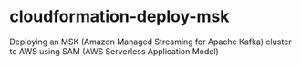# cloudformation-deploy-msk
Deploying an MSK (Amazon Managed Streaming for Apache Kafka) cluster to AWS using SAM (AWS Serverless Application Model)
